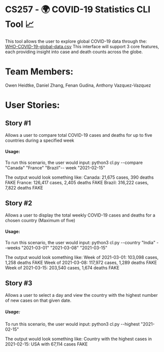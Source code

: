 # CS257 - 🌍 COVID-19 Statistics CLI Tool 📈
This tool allows the user to explore global COVID-19 data through the:
[WHO-COVID-19-global-data.csv](https://covid19.who.int/data)
This interface will support 3 core features, each providing insight
into case and death counts across the globe. 

# Team Members:
Owen Heidtke, Daniel Zhang, Fenan Gudina, Anthony Vazquez-Vazquez

# User Stories:

## Story #1

Allows a user to compare total COVID-19 cases and deaths for up to five countries during a specified week 

#### Usage:
To run this scenario, the user would input:
python3 cl.py --compare "Canada" "France" "Brazil"-- week "2021-02-15"

The output would look something like:
Canada: 21,675 cases, 390 deaths FAKE
France: 126,417 cases, 2,405 deaths FAKE 
Brazil: 316,222 cases, 7,822 deaths FAKE

## Story #2

Allows a user to display the total weekly COVID-19 cases and deaths for a chosen country (Maximum of five)

#### Usage: 
To run this scenario, the user would input:
python3 cl.py --country "India" --weeks "2021-03-01" "2021-03-08" "2021-03-15"

The output would look something like:
Week of 2021-03-01: 103,098 cases, 1,258 deaths FAKE 
Week of 2021-03-08: 117,972 cases, 1,289 deaths FAKE 
Week of 2021-03-15: 203,540 cases, 1,674 deaths FAKE

## Story #3

Allows a user to select a day and view the country with the highest number of new cases on that given date. 

##### Usage: 
To run this scenario, the user would input:
python3 cl.py --highest "2021-02-15"

The output would look something like:
Country with the highest cases in 2021-02-15: USA with 67,114 cases FAKE 
